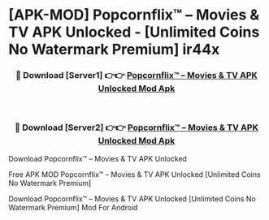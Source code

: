 # [APK-MOD] Popcornflix™ – Movies & TV APK Unlocked - [Unlimited Coins No Watermark Premium] ir44x



<div align="center">
<h3>🔴 Download [Server1] 👉👉 <a href="https://momento.my/?title=Popcornflix™_–_Movies_&_TV_APK_Unlocked">Popcornflix™ – Movies & TV APK Unlocked Mod Apk</a></h3><br>

<h3>🔴 Download [Server2] 👉👉 <a href="https://momento.my/?title=Popcornflix™_–_Movies_&_TV_APK_Unlocked">Popcornflix™ – Movies & TV APK Unlocked Mod Apk</a></h3>
</div>



Download Popcornflix™ – Movies & TV APK Unlocked 

Free APK MOD Popcornflix™ – Movies & TV APK Unlocked [Unlimited Coins No Watermark Premium]

Download Popcornflix™ – Movies & TV APK Unlocked [Unlimited Coins No Watermark Premium] Mod For Android
